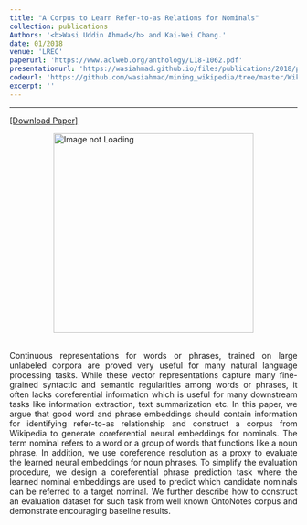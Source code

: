 ```yaml
---
title: "A Corpus to Learn Refer-to-as Relations for Nominals"
collection: publications
Authors: '<b>Wasi Uddin Ahmad</b> and Kai-Wei Chang.'
date: 01/2018
venue: 'LREC'
paperurl: 'https://www.aclweb.org/anthology/L18-1062.pdf'
presentationurl: 'https://wasiahmad.github.io/files/publications/2018/poster_refer_to_as_relations.pdf'
codeurl: 'https://github.com/wasiahmad/mining_wikipedia/tree/master/WikiMiner'
excerpt: ''
---
```

---
<a href='https://www.aclweb.org/anthology/L18-1062.pdf' target="_blank">[Download Paper]</a>

<div style='display: flex; justify-content: center;'><img src='https://wasiahmad.github.io/files/publications/2018/LREC-1.png' 
alt='Image not Loading' style='height:350px;' align='middle'></div><br>

<p align="justify">
Continuous representations for words or phrases, trained on large unlabeled corpora are proved very useful for many natural language
processing tasks. While these vector representations capture many fine-grained syntactic and semantic regularities among words
or phrases, it often lacks coreferential information which is useful for many downstream tasks like information extraction, text
summarization etc. In this paper, we argue that good word and phrase embeddings should contain information for identifying refer-to-as
relationship and construct a corpus from Wikipedia to generate coreferential neural embeddings for nominals. The term nominal refers
to a word or a group of words that functions like a noun phrase. In addition, we use coreference resolution as a proxy to evaluate the
learned neural embeddings for noun phrases. To simplify the evaluation procedure, we design a coreferential phrase prediction task
where the learned nominal embeddings are used to predict which candidate nominals can be referred to a target nominal. We further
describe how to construct an evaluation dataset for such task from well known OntoNotes corpus and demonstrate encouraging baseline
results.
</p>
